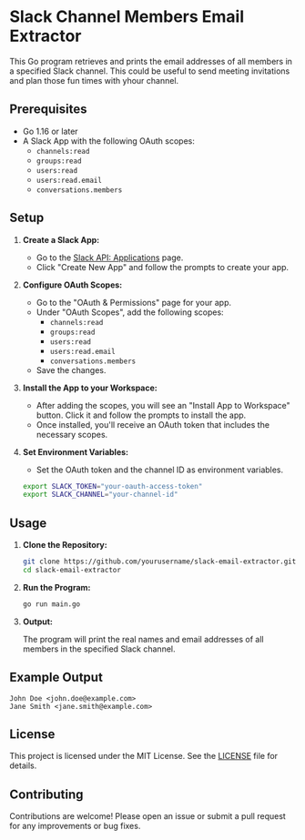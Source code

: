 # Slack Channel Members Email Extractor

This Go program retrieves and prints the email addresses of all members in a
specified Slack channel. This could be useful to send meeting invitations and
plan those fun times with yhour channel.

## Prerequisites

- Go 1.16 or later
- A Slack App with the following OAuth scopes:
  - `channels:read`
  - `groups:read`
  - `users:read`
  - `users:read.email`
  - `conversations.members`

## Setup

1. **Create a Slack App:**
   - Go to the [Slack API: Applications](https://api.slack.com/apps) page.
   - Click "Create New App" and follow the prompts to create your app.

2. **Configure OAuth Scopes:**
   - Go to the "OAuth & Permissions" page for your app.
   - Under "OAuth Scopes", add the following scopes:
     - `channels:read`
     - `groups:read`
     - `users:read`
     - `users:read.email`
     - `conversations.members`
   - Save the changes.

3. **Install the App to your Workspace:**
   - After adding the scopes, you will see an "Install App to Workspace" button. Click it and follow the prompts to install the app.
   - Once installed, you'll receive an OAuth token that includes the necessary scopes.

4. **Set Environment Variables:**
   - Set the OAuth token and the channel ID as environment variables.

   ```sh
   export SLACK_TOKEN="your-oauth-access-token"
   export SLACK_CHANNEL="your-channel-id"
   ```

## Usage

1. **Clone the Repository:**

   ```sh
   git clone https://github.com/yourusername/slack-email-extractor.git
   cd slack-email-extractor
   ```

2. **Run the Program:**

   ```sh
   go run main.go
   ```

3. **Output:**

   The program will print the real names and email addresses of all members in the specified Slack channel.

## Example Output

```
John Doe <john.doe@example.com>
Jane Smith <jane.smith@example.com>
```

## License

This project is licensed under the MIT License. See the [LICENSE](LICENSE) file for details.

## Contributing

Contributions are welcome! Please open an issue or submit a pull request for any improvements or bug fixes.

